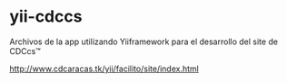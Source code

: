 # yii-cdccs
Archivos de la app utilizando Yiiframework para el desarrollo del site de CDCcs™

http://www.cdcaracas.tk/yii/facilito/site/index.html
